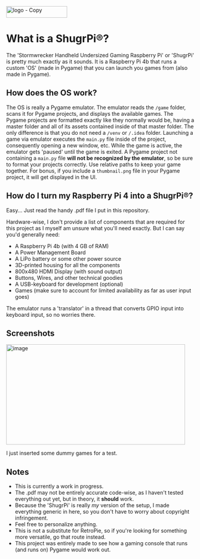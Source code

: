 <img width="163" height="31" alt="logo - Copy" src="https://github.com/user-attachments/assets/b0f8cc0b-01e2-41e9-9600-cdc145be2491" />


# What is a ShugrPi®?
The 'Stormwrecker Handheld Undersized Gaming Raspberry Pi' or 'ShugrPi' is pretty much exactly as it sounds. It is a Raspberry Pi 4b that runs a custom 'OS' (made in Pygame) that you can launch you games from (also made in Pygame).


## How does the OS work?
The OS is really a Pygame emulator. The emulator reads the `/game` folder, scans it for Pygame projects, and displays the available games. The Pygame projects are formatted exactly like they normally would be, having a master folder and all of its assets contained inside of that master folder. The only difference is that you do not need a `/venv` or `/.idea` folder. Launching a game via emulator executes the `main.py` file inside of the project, consequently opening a new window, etc. While the game is active, the emulator gets 'paused' until the game is exited. A Pygame project not containing a `main.py` file **will not be recognized by the emulator**, so be sure to format your projects correctly. Use relative paths to keep your game together. For bonus, if you include a `thumbnail.png` file in your Pygame project, it will get displayed in the UI.


## How do I turn my Raspberry Pi 4 into a ShugrPi®?
Easy... Just read the handy .pdf file I put in this repository.

Hardware-wise, I don't provide a list of components that are required for this project as I myself am unsure what you'll need exactly. But I can say you'd generally need:
* A Raspberry Pi 4b (with 4 GB of RAM)
* A Power Management Board
* A LiPo battery or some other power source
* 3D-printed housing for all the components
* 800x480 HDMI Display (with sound output)
* Buttons, Wires, and other technical goodies
* A USB-keyboard for development (optional)
* Games (make sure to account for limited availability as far as user input goes)
  
The emulator runs a 'translator' in a thread that converts GPIO input into keyboard input, so no worries there.


## Screenshots
<img width="479" height="269" alt="image" src="https://github.com/user-attachments/assets/65c7b015-99ad-4820-97bd-46492b58b8e4" />

I just inserted some dummy games for a test.


## Notes
* This is currently a work in progress.
* The .pdf may not be entirely accurate code-wise, as I haven't tested everything out yet, but in theory, it **should** work.
* Because the 'ShugrPi' is really *my* version of the setup, I made everything generic in here, so you don't have to worry about copyright infringement.
* Feel free to personalize anything.
* This is not a substitute for RetroPie, so if you're looking for something more versatile, go that route instead.
* This project was entirely made to see how a gaming console that runs (and runs on) Pygame would work out.
